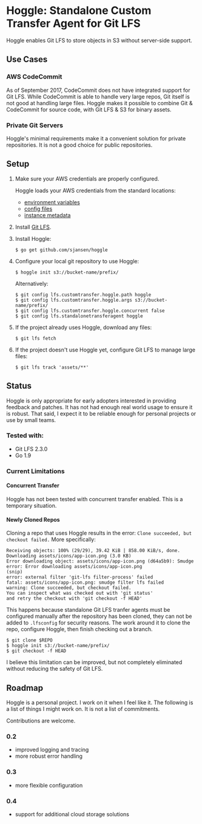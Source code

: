 # Hoggle: Standalone Custom Transfer Agent for Git LFS

Hoggle enables Git LFS to store objects in S3 without server-side
support.

## Use Cases

### AWS CodeCommit

As of September 2017, CodeCommit does not have integrated support
for Git LFS.  While CodeCommit is able to handle very large repos,
Git itself is not good at handling large files.  Hoggle makes it
possible to combine Git & CodeCommit for source code, with Git LFS
& S3 for binary assets.

### Private Git Servers

Hoggle's minimal requirements make it a convenient solution for
private repositories. It is not a good choice for public repositories.

## Setup

1) Make sure your AWS credentials are properly configured.

   Hoggle loads your AWS credentials from the
   standard locations:
   * [environment variables](http://docs.aws.amazon.com/cli/latest/userguide/cli-environment.html)
   * [config files](http://docs.aws.amazon.com/cli/latest/userguide/cli-config-files.html)
   * [instance metadata](http://docs.aws.amazon.com/cli/latest/userguide/cli-metadata.html)

2) Install [Git LFS](https://github.com/git-lfs/git-lfs/wiki/Installation).

3) Install Hoggle:
    ```
    $ go get github.com/sjansen/hoggle
    ```

4) Configure your local git repository to use Hoggle:
    ```
    $ hoggle init s3://bucket-name/prefix/
    ```
    Alternatively:
    ```
    $ git config lfs.customtransfer.hoggle.path hoggle
    $ git config lfs.customtransfer.hoggle.args s3://bucket-name/prefix/
    $ git config lfs.customtransfer.hoggle.concurrent false
    $ git config lfs.standalonetransferagent hoggle
    ```

5) If the project already uses Hoggle, download any files:
    ```
    $ git lfs fetch
    ```

6) If the project doesn't use Hoggle yet, configure Git LFS to manage large files:
    ```
    $ git lfs track 'assets/**'
    ```

## Status

Hoggle is only appropriate for early adopters interested in providing
feedback and patches. It has not had enough real world usage to ensure
it is robust. That said, I expect it to be reliable enough for personal
projects or use by small teams.

### Tested with:
 - Git LFS 2.3.0
 - Go 1.9

### Current Limitations

#### Concurrent Transfer

Hoggle has not been tested with concurrent transfer enabled. This is a
temporary situation.

#### Newly Cloned Repos

Cloning a repo that uses Hoggle results in the error:
`Clone succeeded, but checkout failed.` More specifically:

```
Receiving objects: 100% (29/29), 39.42 KiB | 858.00 KiB/s, done.
Downloading assets/icons/app-icon.png (3.0 KB)
Error downloading object: assets/icons/app-icon.png (d64a5b9): Smudge error: Error downloading assets/icons/app-icon.png
(snip)
error: external filter 'git-lfs filter-process' failed
fatal: assets/icons/app-icon.png: smudge filter lfs failed
warning: Clone succeeded, but checkout failed.
You can inspect what was checked out with 'git status'
and retry the checkout with 'git checkout -f HEAD'
```

This happens because standalone Git LFS tranfer agents must be configured
manually after the repository has been cloned, they can not be added to
`.lfsconfig` for security reasons. The work around it to clone the repo,
configure Hoggle, then finish checking out a branch.

```
$ git clone $REPO
$ hoggle init s3://bucket-name/prefix/
$ git checkout -f HEAD
```

I believe this limitation can be improved, but not completely eliminated
without reducing the safety of Git LFS.

## Roadmap

Hoggle is a personal project. I work on it when I feel like it.
The following is a list of things I might work on. It is not a
list of commitments.

Contributions are welcome.

### 0.2
 - improved logging and tracing
 - more robust error handling

### 0.3
 - more flexible configuration

### 0.4
 - support for additional cloud storage solutions
